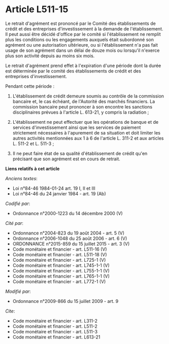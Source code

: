 # Article L511-15

Le retrait d'agrément est prononcé par le Comité des établissements de crédit et des entreprises d'investissement à la
demande de l'établissement. Il peut aussi être décidé d'office par le comité si l'établissement ne remplit plus les
conditions ou les engagements auxquels était subordonné son agrément ou une autorisation ultérieure, ou si l'établissement
n'a pas fait usage de son agrément dans un délai de douze mois ou lorsqu'il n'exerce plus son activité depuis au moins six
mois.

Le retrait d'agrément prend effet à l'expiration d'une période dont la durée est déterminée par le comité des établissements
de crédit et des entreprises d'investissement.

Pendant cette période :

1. L'établissement de crédit demeure soumis au contrôle de la commission bancaire et, le cas échéant, de l'Autorité des
marchés financiers. La commission bancaire peut prononcer à son encontre les sanctions disciplinaires prévues à l'article L.
613-21, y compris la radiation ;

2. L'établissement ne peut effectuer que les opérations de banque et de services d'investissement ainsi que les services de
paiement strictement nécessaires à l'apurement de sa situation et doit limiter les autres activités mentionnées aux 1 à 6 de
l'article L. 311-2 et aux articles L. 511-2 et L. 511-3 ;

3. Il ne peut faire état de sa qualité d'établissement de crédit qu'en précisant que son agrément est en cours de retrait.

**Liens relatifs à cet article**

_Anciens textes_:

  - Loi n°84-46 1984-01-24 art. 19 I, II et III
  - Loi n°84-46 du 24 janvier 1984 - art. 19 (Ab)

_Codifié par_:

  - Ordonnance n°2000-1223 du 14 décembre 2000 (V)

_Cité par_:

  - Ordonnance n°2004-823 du 19 août 2004 - art. 5 (V)
  - Ordonnance n°2006-1048 du 25 août 2006 - art. 6 (V)
  - ORDONNANCE n°2015-859 du 15 juillet 2015 - art. 3 (V)
  - Code monétaire et financier - art. L511-16 (V)
  - Code monétaire et financier - art. L511-18 (V)
  - Code monétaire et financier - art. L725-1 (V)
  - Code monétaire et financier - art. L745-1-1 (V)
  - Code monétaire et financier - art. L755-1-1 (V)
  - Code monétaire et financier - art. L765-1-1 (V)
  - Code monétaire et financier - art. L772-1 (V)

_Modifié par_:

  - Ordonnance n°2009-866 du 15 juillet 2009 - art. 9

_Cite_:

  - Code monétaire et financier - art. L311-2
  - Code monétaire et financier - art. L511-2
  - Code monétaire et financier - art. L511-3
  - Code monétaire et financier - art. L613-21
